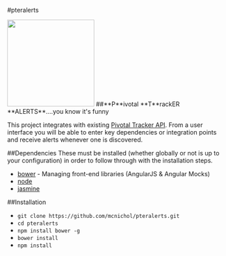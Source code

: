 #pteralerts

<img src="http://vignette1.wikia.nocookie.net/scribblenauts/images/4/49/Pterodactyl.png/revision/latest?cb=20130321190600" width="200" height="200" />
##**P**ivotal **T**rackER **ALERTS**....you know it's funny

This project integrates with existing [Pivotal Tracker API](http://www.pivotaltracker.com/help/api#top).  From a user interface you will be able to enter key dependencies or integration points and receive alerts whenever one is discovered.

##Dependencies
These must be installed (whether globally or not is up to your configuration) in order to follow through with the installation steps.
* [bower](https://github.com/bower/bower) - Managing front-end libraries (AngularJS & Angular Mocks)
* [node](https://github.com/nodejs/node)
* [jasmine](https://github.com/jasmine/jasmine)

##Installation
* `git clone https://github.com/mcnichol/pteralerts.git`
* `cd pteralerts`
* `npm install bower -g`
* `bower install`
* `npm install`

